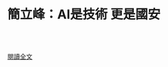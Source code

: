# 簡立峰：AI是技術 更是國安

<!--more-->
<!--131-->
<br><br/>


[閱讀全文](https://www.chinatimes.com/newspapers/20210406000176-260204?chdtv)



